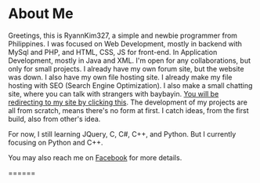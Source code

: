 # About Me

Greetings, this is RyannKim327, a simple and newbie programmer from Philippines. I was focused on Web Development, mostly in backend with MySql and PHP, and HTML, CSS, JS for front-end. In Application Development, mostly in Java and XML. I'm open for any collaborations, but only for small projects. I already have my own forum site, but the website was down. I also have my own file hosting site. I already make my file hosting with SEO (Search Engine Optimization). I also make a small chatting site, where you can talk with strangers with baybayin. [You will be redirecting to my site by clicking this](https://sulatbaybayin.coolpage.biz).  The development of my projects are all from scratch, means there's no form at first. I catch ideas, from the first build, also from other's idea.

For now, I still learning JQuery, C, C#, C++, and Python. But I currently focusing on Python and C++.

You may also reach me on [Facebook](https://www.facebook.com/NOOBGrammer2001) for more details.
<!---
RyannKim327/RyannKim327 is a ✨ special ✨ repository because its `README.md` (this file) appears on your GitHub profile.
You can click the Preview link to take a look at your changes.
--->
======
